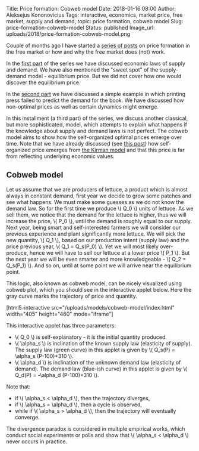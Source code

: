 Title: Price formation: Cobweb model
Date: 2018-01-16 08:00
Author: Aleksejus Kononovicius
Tags: interactive, economics, market price, free market, supply and demand, topic: price formation, cobweb model
Slug: price-formation-cobweb-model
Status: published
Image_url: uploads/2018/price-formation-cobweb-model.png

Couple of months ago I have started a [series of posts](/tag/topic-price-formation/) on price formation in the free market or how and why the free market does (not) work.

In the [first part]({filename}/articles/2017/laws-of-supply-and-demand.md) of the series we have discussed economic laws of supply and demand. We have also mentioned the "sweet spot" of the supply-demand model - equilibrium price. But we did not cover how one would discover the equilibrium price.

In the [second part]({filename}/articles/2018/price-formation-printing-press-example.md) we have discussed a simple example in which printing press failed to predict the demand for the book. We have discussed how non-optimal prices as well as certain dynamics might emerge.

In this installment (a third part) of the series, we discuss another classical, but more sophisticated, model, which attempts to explain what happens if the knowledge about supply and demand laws is not perfect. The cobweb model aims to show how the self-organized optimal prices emerge over time. Note that we have already discussed (see [this post]({filename}/articles/2014/market-price-is-it-economic-or-sociological-concept.md)) how self-organized price emerges from [the Kirman model](/tag/kirman-model/) and that this price is far from reflecting underlying economic values.
<!--more-->

## Cobweb model

Let us assume that we are producers of lettuce, a product which is almost always in constant demand, first year we decide to grow some patches and see what happens. We must make some guesses as we do not know the demand law. So for the first time we produce \\\( Q\_0 \\\) units of lettuce. As we sell them, we notice that the demand for the lettuce is higher, thus we will increase the price, \\\( P\_0 \\\), until the demand is roughly equal to our supply. Next year, being smart and self-interested farmers we will consider our previous experience and plant significantly more lettuce. We will pick the new quantity, \\\( Q\_1 \\\), based on our production intent (supply law) and the price previous year, \\\( Q\_1 = Q\_s(P\_0) \\\). Yet we will most likely over-produce, hence we will have to sell our lettuce at a lower price \\\( P\_1 \\\). But the next year we will be even smarter and more knowledgeable - \\\( Q\_2 = Q\_s(P_1) \\\). And so on, until at some point we will arrive near the equilibrium point.

This logic, also known as cobweb model, can be nicely visualized using cobweb plot, which you should see in the interactive applet below. Here the gray curve marks the trajectory of price and quantity.

[html5-interactive
src="/uploads/models/cobweb-model/index.html" width="405"
height="460" mode="iframe"]

This interactive applet has three parameters:

* \\\( Q\_0 \\\) is self-explanatory - it is the initial quantity produced.
* \\\( \alpha\_s \\\) is inclination of the known supply law (elasticity of supply). The supply law (green curve) in this applet is given by \\\( Q\_s(P) = \alpha\_s (P-100)+310 \\\).
* \\\( \alpha\_d \\\) is inclination of the unknown demand law (elasticity of demand). The demand law (blue-ish curve) in this applet is given by \\\( Q\_d(P) = -\alpha\_d (P-100)+310 \\\).

Note that:

* if \\\( \alpha\_s < \alpha\_d \\\), then the trajectory diverges,
* if \\\( \alpha\_s = \alpha\_d \\\), then a cycle is observed,
* while if \\\( \alpha\_s > \alpha\_d \\\), then the trajectory will eventually converge.

The divergence paradox is considered in multiple empirical works, which conduct social experiments or polls and show that \\\( \alpha\_s < \alpha\_d \\\) never occurs in practice.
